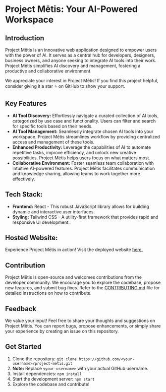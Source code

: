 # Project Mētis: Your AI-Powered Workspace

## Introduction

Project Mētis is an innovative web application designed to empower users with the power of AI. It serves as a central hub for developers, designers, business owners, and anyone seeking to integrate AI tools into their work. Project Mētis simplifies AI discovery and management, fostering a productive and collaborative environment.

We appreciate your interest in Project Mētis! If you find this project helpful, consider giving it a star ⭐️ on GitHub to show your support.

## Key Features

- **AI Tool Discovery:** Effortlessly navigate a curated collection of AI tools, categorized by use case and functionality. Users can filter and search for specific tools based on their needs.
- **AI Tool Management:** Seamlessly integrate chosen AI tools into your workspace. Project Mētis streamlines workflow by providing centralized access and management of these tools.
- **Enhanced Productivity:** Leverage the capabilities of AI to automate repetitive tasks, improve efficiency, and unlock new creative possibilities. Project Mētis helps users focus on what matters most.
- **Collaborative Environment:** Foster seamless team collaboration with intuitive AI-powered features. Project Mētis facilitates communication and knowledge sharing, allowing teams to work together more effectively.

## Tech Stack:

- **Frontend:** React - This robust JavaScript library allows for building dynamic and interactive user interfaces.
- **Styling:** Tailwind CSS - A utility-first framework that provides rapid and responsive UI development.

## Hosted Website:

Experience Project Mētis in action! Visit the deployed website [here.](https://project-metis.vercel.app/)

## Contribution

Project Mētis is open-source and welcomes contributions from the developer community. We encourage you to explore the codebase, propose new features, and submit bug fixes. Refer to the [CONTRIBUTING.md](CONTRIBUTING.md) file for detailed instructions on how to contribute.

## Feedback

We value your input! Feel free to share your thoughts and suggestions on Project Mētis. You can report bugs, propose enhancements, or simply share your experience by creating an issue on this repository.

## Get Started

1. Clone the repository: `git clone https://github.com/<your-username>/project-metis.git`
2. **Note:** Replace `<your-username>` with your actual GitHub username.
3. Install dependencies: `npm install`
4. Start the development server: `npm start`
5. Explore the codebase and contribute!
